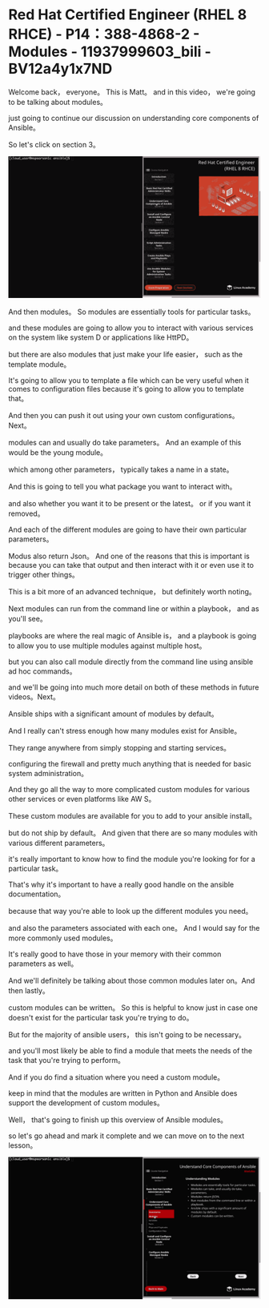# Red Hat Certified Engineer (RHEL 8 RHCE) - P14：388-4868-2 - Modules - 11937999603_bili - BV12a4y1x7ND

Welcome back， everyone。 This is Matt。 and in this video， we're going to be talking about modules。

 just going to continue our discussion on understanding core components of Ansible。

 So let's click on section 3。

![](img/6bbdb05c913594e4e85278d9384cf52d_1.png)

And then modules。 So modules are essentially tools for particular tasks。

 and these modules are going to allow you to interact with various services on the system like system D or applications like HttPD。

 but there are also modules that just make your life easier， such as the template module。

 It's going to allow you to template a file which can be very useful when it comes to configuration files because it's going to allow you to template that。

 And then you can push it out using your own custom configurations。Next。

 modules can and usually do take parameters。 And an example of this would be the young module。

 which among other parameters， typically takes a name in a state。

 And this is going to tell you what package you want to interact with。

 and also whether you want it to be present or the latest。 or if you want it removed。

 And each of the different modules are going to have their own particular parameters。

 Modus also return Json。 And one of the reasons that this is important is because you can take that output and then interact with it or even use it to trigger other things。

 This is a bit more of an advanced technique， but definitely worth noting。

Next modules can run from the command line or within a playbook， and as you'll see。

 playbooks are where the real magic of Ansible is， and a playbook is going to allow you to use multiple modules against multiple host。

 but you can also call module directly from the command line using ansible ad hoc commands。

 and we'll be going into much more detail on both of these methods in future videos。Next。

 Ansible ships with a significant amount of modules by default。

 And I really can't stress enough how many modules exist for Ansible。

 They range anywhere from simply stopping and starting services。

 configuring the firewall and pretty much anything that is needed for basic system administration。

 And they go all the way to more complicated custom modules for various other services or even platforms like AW S。

These custom modules are available for you to add to your ansible install。

 but do not ship by default。 And given that there are so many modules with various different parameters。

 it's really important to know how to find the module you're looking for for a particular task。

 That's why it's important to have a really good handle on the ansible documentation。

 because that way you're able to look up the different modules you need。

 and also the parameters associated with each one。 And I would say for the more commonly used modules。

 It's really good to have those in your memory with their common parameters as well。

 And we'll definitely be talking about those common modules later on。And then lastly。

 custom modules can be written。 So this is helpful to know just in case one doesn't exist for the particular task you're trying to do。

 But for the majority of ansible users， this isn't going to be necessary。

 and you'll most likely be able to find a module that meets the needs of the task that you're trying to perform。

And if you do find a situation where you need a custom module。

 keep in mind that the modules are written in Python and Ansible does support the development of custom modules。

Well， that's going to finish up this overview of Ansible modules。

 so let's go ahead and mark it complete and we can move on to the next lesson。



![](img/6bbdb05c913594e4e85278d9384cf52d_3.png)
